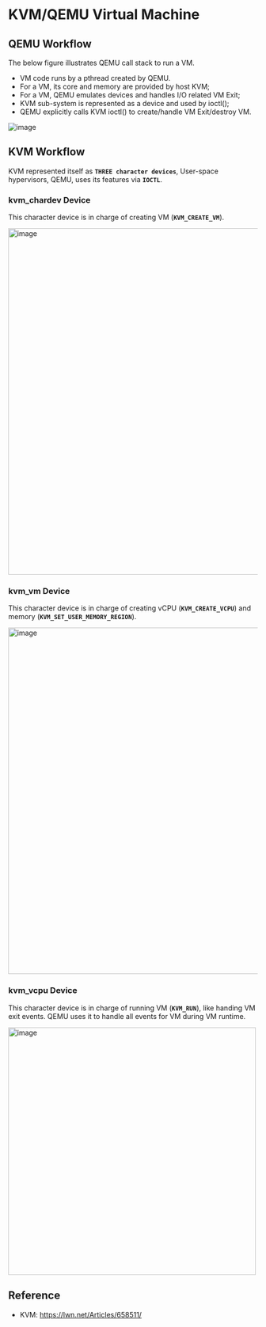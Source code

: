 # KVM/QEMU Virtual Machine

## QEMU Workflow
The below figure illustrates QEMU call stack to run a VM.
- VM code runs by a pthread created by QEMU.
- For a VM, its core and memory are provided by host KVM;
- For a VM, QEMU emulates devices and handles I/O related VM Exit;
- KVM sub-system is represented as a device and used by ioctl();
- QEMU explicitly calls KVM ioctl() to create/handle VM Exit/destroy VM.

![image](https://github.com/humasama/technologies/assets/6119088/6c61275b-7c0b-4bd6-a87e-95cdbb101bd0)

## KVM Workflow
KVM represented itself as **```THREE character devices```**,
User-space hypervisors, QEMU, uses its features via **```IOCTL```**.

### kvm_chardev Device
This character device is in charge of creating VM (**```KVM_CREATE_VM```**).

<img width="700" alt="image" src="https://github.com/humasama/technologies/assets/6119088/cf4be0e9-7877-44e8-b909-5608069259d2">

### kvm_vm Device
This character device is in charge of creating vCPU (**```KVM_CREATE_VCPU```**) and memory (**```KVM_SET_USER_MEMORY_REGION```**).

<img width="700" alt="image" src="https://github.com/humasama/technologies/assets/6119088/40d030d2-bc3f-4603-be5d-91b1902429b9">

### kvm_vcpu Device
This character device is in charge of running VM (**```KVM_RUN```**),
like handing VM exit events.
QEMU uses it to handle all events for VM during VM runtime.

<img width="500" alt="image" src="https://github.com/humasama/technologies/assets/6119088/1a9dec95-e432-482f-a112-77662078515e">

## Reference
- KVM: https://lwn.net/Articles/658511/
